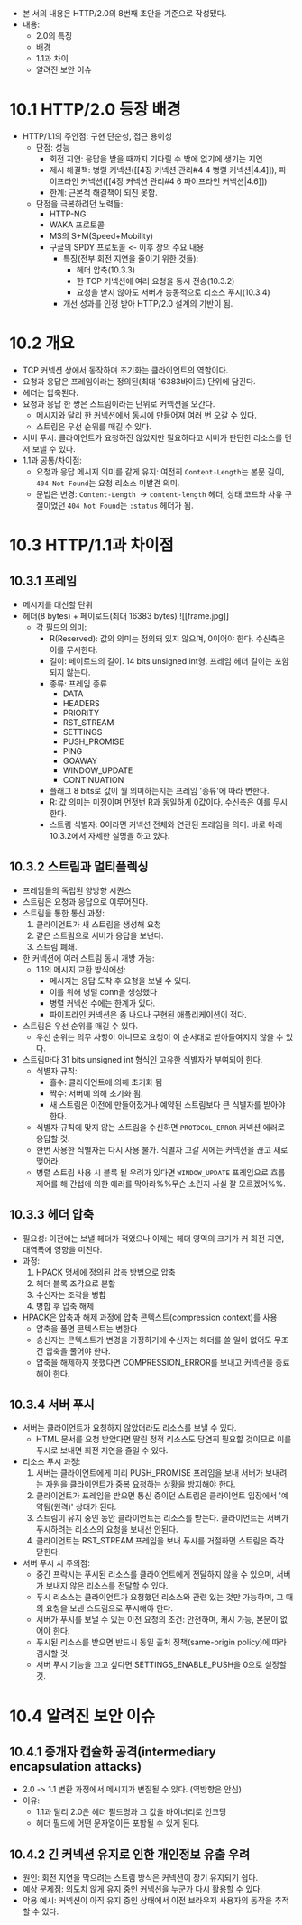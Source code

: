 - 본 서의 내용은 HTTP/2.0의 8번째 초안을 기준으로 작성됐다.
- 내용:
    - 2.0의 특징
    - 배경
    - 1.1과 차이
    - 알려진 보안 이슈

# 10.1 HTTP/2.0 등장 배경
- HTTP/1.1의 주안점: 구현 단순성, 접근 용이성
    - 단점: 성능
        - 회전 지연: 응답을 받을 때까지 기다릴 수 밖에 없기에 생기는 지연
        - 제시 해결책: 병렬 커넥션([[4장 커넥션 관리#4 4 병렬 커넥션|4.4]]), 파이프라인 커넥션([[4장 커넥션 관리#4 6 파이프라인 커넥션|4.6]])
        - 한계: 근본적 해결책이 되진 못함.
    - 단점을 극복하려던 노력들:
        - HTTP-NG
        - WAKA 프로토콜
        - MS의 S+M(Speed+Mobility)
        - 구글의 SPDY 프로토콜 <- 이후 장의 주요 내용
            - 특징(전부 회전 지연을 줄이기 위한 것들):
                - 헤더 압축(10.3.3)
                - 한 TCP 커넥션에 여러 요청을 동시 전송(10.3.2)
                - 요청을 받지 않아도 서버가 능동적으로 리소스 푸시(10.3.4)
            - 개선 성과를 인정 받아 HTTP/2.0 설계의 기반이 됨.

# 10.2 개요
- TCP 커넥션 상에서 동작하며 초기화는 클라이언트의 역할이다.
- 요청과 응답은 프레임이라는 정의된(최대 16383바이트) 단위에 담긴다.
- 헤더는 압축된다.
- 요청과 응답 한 쌍은 스트림이라는 단위로 커넥션을 오간다. 
    - 메시지와 달리 한 커넥션에서 동시에 만들어져 여러 번 오갈 수 있다. 
    - 스트림은 우선 순위를 매길 수 있다.
- 서버 푸시: 클라이언트가 요청하진 않았지만 필요하다고 서버가 판단한 리소스를 먼저 보낼 수 있다.
- 1.1과 공통/차이점:
    - 요청과 응답 메시지 의미를 같게 유지: 여전히 `Content-Length`는 본문 길이, `404 Not Found`는 요청 리소스 미발견 의미.
    - 문법은 변경: `Content-Length `-> `content-length` 헤더, 상태 코드와 사유 구절이었던 `404 Not Found`는 `:status` 헤더가 됨.

# 10.3 HTTP/1.1과 차이점

## 10.3.1 프레임
- 메시지를 대신할 단위
- 헤더(8 bytes) + 페이로드(최대 16383 bytes)
    ![[frame.jpg]]
    - 각 필드의 의미:
        - R(Reserved): 값의 의미는 정의돼 있지 않으며, 0이어야 한다. 수신측은 이를 무시한다. 
        - 길이: 페이로드의 길이. 14 bits unsigned int형. 프레임 헤더 길이는 포함되지 않는다.
        - 종류: 프레임 종류
            - DATA
            - HEADERS
            - PRIORITY
            - RST_STREAM
            - SETTINGS
            - PUSH_PROMISE
            - PING
            - GOAWAY
            - WINDOW_UPDATE
            - CONTINUATION
        - 플래그 8 bits로 값이 뭘 의미하는지는 프레임 '종류'에 따라 변한다.
        - R: 값 의미는 미정이며 먼젓번 R과 동일하게 0값이다. 수신측은 이를 무시한다.
        - 스트림 식별자: 0이라면 커넥션 전체와 연관된 프레임을 의미. 바로 아래 10.3.2에서 자세한 설명을 하고 있다.

## 10.3.2 스트림과 멀티플렉싱
- 프레임들의 독립된 양방향 시퀀스
- 스트림은 요청과 응답으로 이루어진다.
- 스트림을 통한 통신 과정:
    1. 클라이언트가 새 스트림을 생성해 요청
    2. 같은 스트림으로 서버가 응답을 보낸다.
    3. 스트림 폐쇄.
- 한 커넥션에 여러 스트림 동시 개방 가능:
    - 1.1의 메시지 교환 방식에선:
        - 메시지는 응답 도착 후 요청을 보낼 수 있다.
        - 이를 위해 병렬 conn을 생성했다
        - 병렬 커넥션 수에는 한계가 있다.
        - 파이프라인 커넥션은 좀 나으나 구현된 애플리케이션이 적다.
- 스트림은 우선 순위를 매길 수 있다.
    - 우선 순위는 의무 사항이 아니므로 요청이 이 순서대로 받아들여지지 않을 수 있다.
- 스트림마다 31 bits unsigned int 형식인 고유한 식별자가 부여되야 한다.
    - 식별자 규칙:
        - 홀수: 클라이언트에 의해 초기화 됨
        - 짝수: 서버에 의해 초기화 됨.
        - 새 스트림은 이전에 만들어졌거나 예약된 스트림보다 큰 식별자를 받아야 한다.
    - 식별자 규칙에 맞지 않는 스트림을 수신하면 `PROTOCOL_ERROR` 커넥션 에러로 응답할 것.
    - 한번 사용한 식별자는 다시 사용 불가. 식별자 고갈 시에는 커넥션을 끊고 새로 맺어라.
    - 병렬 스트림 사용 시 블록 될 우려가 있다면 `WINDOW_UPDATE` 프레임으로 흐름 제어를 해 간섭에 의한 에러를 막아라%%무슨 소린지 사실 잘 모르겠어%%.

## 10.3.3 헤더 압축
- 필요성: 이전에는 보낼 헤더가 적었으나 이제는 헤더 영역의 크기가 커 회전 지연, 대역폭에 영향을 미친다.
- 과정:
    1. HPACK 명세에 정의된 압축 방법으로 압축
    2. 헤더 블록 조각으로 분할
    3. 수신자는 조각을 병합
    4. 병합 후 압축 해제
- HPACK은 압축과 해제 과정에 압축 콘텍스트(compression context)를 사용
    - 압축을 풀면 콘텍스트는 변한다.
    - 송신자는 콘텍스트가 변경을 가정하기에 수신자는 헤더를 쓸 일이 없어도 무조건 압축을 풀어야 한다.
    - 압축을 해제하지 못했다면 COMPRESSION_ERROR를 보내고 커넥션을 종료해야 한다.

## 10.3.4 서버 푸시
- 서버는 클라이언트가 요청하지 않았더라도 리소스를 보낼 수 있다.
    - HTML 문서를 요청 받았다면 딸린 정적 리소스도 당연히 필요할 것이므로 이를 푸시로 보내면 회전 지연을 줄일 수 있다.
- 리소스 푸시 과정:
    1. 서버는 클라이언트에게 미리 PUSH_PROMISE 프레임을 보내 서버가 보내려는 자원을 클라이언트가 중복 요청하는 상황을 방지해야 한다.
    2. 클라이언트가 프레임을 받으면 통신 중이던 스트림은 클라이언트 입장에서 '예약됨(원격)' 상태가 된다.
    3. 스트림이 유지 중인 동안 클라이언트는 리소스를 받는다. 클라이언트는 서버가 푸시하려는 리소스의 요청을 보내선 안된다.
    4. 클라이언트는 RST_STREAM 프레임을 보내 푸시를 거절하면 스트림은 즉각 닫힌다.
- 서버 푸시 시 주의점:
    - 중간 프락시는 푸시된 리소스를 클라이언트에게 전달하지 않을 수 있으며, 서버가 보내지 않은 리소스를 전달할 수 있다.
    - 푸시 리소스는 클라이언트가 요청했던 리소스와 관련 있는 것만 가능하며, 그 때의 요청을 보낸 스트림으로 푸시해야 한다.
    - 서버가 푸시를 보낼 수 있는 이전 요청의 조건: 안전하며, 캐시 가능, 본문이 없어야 한다.
    - 푸시된 리소스를 받으면 반드시 동일 출처 정책(same-origin policy)에 따라 검사할 것.
    - 서버 푸시 기능을 끄고 싶다면 SETTINGS_ENABLE_PUSH을 0으로 설정할 것.

# 10.4 알려진 보안 이슈

## 10.4.1 중개자 캡슐화 공격(intermediary encapsulation attacks)
- 2.0 -> 1.1 변환 과정에서 메시지가 변질될 수 있다. (역방향은 안심)
- 이유: 
    - 1.1과 달리 2.0은 헤더 필드명과 그 값을 바이너리로 인코딩
    - 헤더 필드에 어떤 문자열이든 포함될 수 있게 된다.

## 10.4.2 긴 커넥션 유지로 인한 개인정보 유출 우려
- 원인: 회전 지연을 막으려는 스트림 방식은 커넥션이 장기 유지되기 쉽다.
- 예상 문제점: 의도치 않게 유지 중인 커넥션을 누군가 다시 활용할 수 있다.
- 악용 예시: 커넥션이 아직 유지 중인 상태에서 이전 브라우저 사용자의 동작을 추적할 수 있다. 